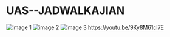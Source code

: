 # UAS--JADWALKAJIAN
![image 1](https://user-images.githubusercontent.com/63654909/87852719-b3c60880-c92e-11ea-9390-95d222617bc3.jpeg)
![image 2](https://user-images.githubusercontent.com/63654909/87852725-c17b8e00-c92e-11ea-8e0c-1ded56f9c3d6.jpeg)
![image 3](https://user-images.githubusercontent.com/63654909/87852727-c9d3c900-c92e-11ea-9b77-aaa055b3157e.jpeg)
https://youtu.be/9Ky8M61cI7E
